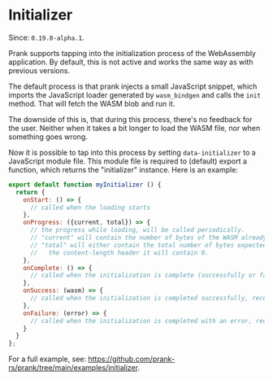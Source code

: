
# Initializer

Since: `0.19.0-alpha.1`.

Prank supports tapping into the initialization process of the WebAssembly application. By
default, this is not active and works the same way as with previous versions.

The default process is that prank injects a small JavaScript snippet, which imports the JavaScript loader generated
by `wasm_bindgen` and calls the `init` method. That will fetch the WASM blob and run it.

The downside of this is, that during this process, there's no feedback for the user. Neither when it takes a bit longer
to load the WASM file, nor when something goes wrong.

Now it is possible to tap into this process by setting `data-initializer` to a JavaScript module file. This module file
is required to (default) export a function, which returns the "initializer" instance. Here is an example:

```javascript
export default function myInitializer () {
  return {
    onStart: () => {
      // called when the loading starts
    },
    onProgress: ({current, total}) => {
      // the progress while loading, will be called periodically.
      // "current" will contain the number of bytes of the WASM already loaded
      // "total" will either contain the total number of bytes expected for the WASM, or if the server did not provide
      //   the content-length header it will contain 0.
    },
    onComplete: () => {
      // called when the initialization is complete (successfully or failed)
    },
    onSuccess: (wasm) => {
      // called when the initialization is completed successfully, receives the `wasm` instance
    },
    onFailure: (error) => {
      // called when the initialization is completed with an error, receives the `error`
    }
  }
};
```

For a full example, see: <https://github.com/prank-rs/prank/tree/main/examples/initializer>.
